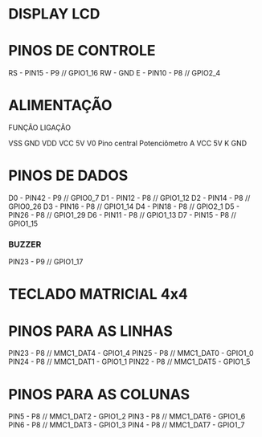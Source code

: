# DISPLAY LCD

# PINOS DE CONTROLE 

RS - PIN15 - P9 // GPIO1_16
RW - GND
E  - PIN10 - P8 // GPIO2_4

# ALIMENTAÇÃO 

FUNÇÃO		LIGAÇÃO

VSS	        GND
VDD		      VCC 5V
V0		      Pino central Potenciômetro
A		        VCC 5V
K		        GND

# PINOS DE DADOS 

D0 - PIN42 - P9 // GPIO0_7
D1 - PIN12 - P8 // GPIO1_12
D2 - PIN14 - P8 // GPIO0_26
D3 - PIN16 - P8 // GPIO1_14
D4 - PIN18 - P8 // GPIO2_1
D5 - PIN26 - P8 // GPIO1_29
D6 - PIN11 - P8 // GPIO1_13
D7 - PIN15 - P8 // GPIO1_15

### BUZZER ###

PIN23 - P9 // GPIO1_17

# TECLADO MATRICIAL 4x4 

# PINOS PARA AS LINHAS #

PIN23 - P8 // MMC1_DAT4 - GPIO1_4
PIN25 - P8 // MMC1_DAT0 - GPIO1_0
PIN24 - P8 // MMC1_DAT1 - GPIO1_1
PIN22 - P8 // MMC1_DAT5 - GPIO1_5

# PINOS PARA AS COLUNAS #

PIN5 - P8 // MMC1_DAT2 - GPIO1_2
PIN3 - P8 // MMC1_DAT6 - GPIO1_6
PIN6 - P8 // MMC1_DAT3 - GPIO1_3
PIN4 - P8 // MMC1_DAT7 - GPIO1_7
